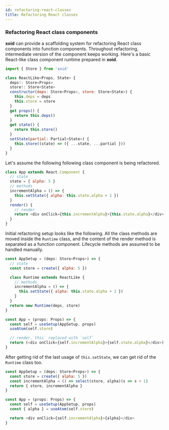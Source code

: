```yaml
---
id: refactoring-react-classes
title: Refactoring React classes
---
```


### Refactoring React class components

**xoid** can provide a scaffolding system for refactoring React class components into function components. Throughout refactoring, intermediate version of the component keeps working. Here's a basic React-like class component runtime prepared in **xoid**.

```js
import { Store } from 'xoid'

class ReactLike<Props, State> {
  deps!: Store<Props>
  store!: Store<State>
  constructor(deps: Store<Props>, store: Store<State>) {
    this.deps = deps
    this.store = store
  }
  get props() {
    return this.deps()
  }
  get state() {
    return this.store()
  }
  setState(partial: Partial<State>) {
    this.store((state) => ({ ...state, ...partial }))
  }
}
```
Let's assume the following following class component is being refactored.
```js
class App extends React.Component {
  // state
  state = { alpha: 5 }
  // methods
  incrementAlpha = () => {
    this.setState({ alpha: this.state.alpha + 1 })
  }
  render() {
    // render
    return <div onClick={this.incrementAlpha}>{this.state.alpha}</div> 
  }
}
```
Initial refactoring setup looks like the following. All the class methods are moved inside the `Runtime` class, and the content of the render method is separated as a function component. Lifecycle methods are assumed to be handled manually.

```js
const AppSetup = (deps: Store<Props>) => {
  // state
  const store = create({ alpha: 5 })

  class Runtime extends ReactLike {
    // methods
    incrementAlpha = () => {
      this.setState({ alpha: this.state.alpha + 1 })
    }
  }
  return new Runtime(deps, store) 
}

const App = (props: Props) => {
  const self = useSetup(AppSetup, props)
  useAtom(self.store)

  // render,`this` replaced with `self`
  return (<div onClick={self.incrementAlpha}>{self.state.alpha}</div>)
}
```
After getting rid of the last usage of `this.setState`, we can get rid of the `Runtime` class too.
```js
const AppSetup = (deps: Store<Props>) => {
  const store = create({ alpha: 5 })
  const incrementAlpha = () => select(store, alpha)(s => s + 1)
  return { store, incrementAlpha }
}

const App = (props: Props) => {
  const self = useSetup(AppSetup, props)
  const { alpha } = useAtom(self.store)

  return <div onClick={self.incrementAlpha}>{alpha}</div>
}
```